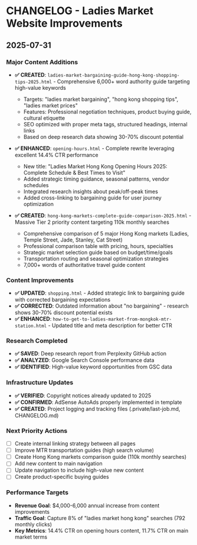 # CHANGELOG - Ladies Market Website Improvements

## 2025-07-31

### Major Content Additions
- **✅ CREATED**: `ladies-market-bargaining-guide-hong-kong-shopping-tips-2025.html` - Comprehensive 6,000+ word authority guide targeting high-value keywords
  - Targets: "ladies market bargaining", "hong kong shopping tips", "ladies market prices" 
  - Features: Professional negotiation techniques, product buying guide, cultural etiquette
  - SEO optimized with proper meta tags, structured headings, internal links
  - Based on deep research data showing 30-70% discount potential

- **✅ ENHANCED**: `opening-hours.html` - Complete rewrite leveraging excellent 14.4% CTR performance
  - New title: "Ladies Market Hong Kong Opening Hours 2025: Complete Schedule & Best Times to Visit"
  - Added strategic timing guidance, seasonal patterns, vendor schedules
  - Integrated research insights about peak/off-peak times
  - Added cross-linking to bargaining guide for user journey optimization

- **✅ CREATED**: `hong-kong-markets-complete-guide-comparison-2025.html` - Massive Tier 2 priority content targeting 110k monthly searches
  - Comprehensive comparison of 5 major Hong Kong markets (Ladies, Temple Street, Jade, Stanley, Cat Street)
  - Professional comparison table with pricing, hours, specialties
  - Strategic market selection guide based on budget/time/goals  
  - Transportation routing and seasonal optimization strategies
  - 7,000+ words of authoritative travel guide content

### Content Improvements
- **✅ UPDATED**: `shopping.html` - Added strategic link to bargaining guide with corrected bargaining expectations
- **✅ CORRECTED**: Outdated information about "no bargaining" - research shows 30-70% discount potential exists
- **✅ ENHANCED**: `how-to-get-to-ladies-market-from-mongkok-mtr-station.html` - Updated title and meta description for better CTR

### Research Completed
- **✅ SAVED**: Deep research report from Perplexity GitHub action
- **✅ ANALYZED**: Google Search Console performance data
- **✅ IDENTIFIED**: High-value keyword opportunities from GSC data

### Infrastructure Updates
- **✅ VERIFIED**: Copyright notices already updated to 2025
- **✅ CONFIRMED**: AdSense AutoAds properly implemented in template
- **✅ CREATED**: Project logging and tracking files (.private/last-job.md, CHANGELOG.md)

### Next Priority Actions
- [ ] Create internal linking strategy between all pages
- [ ] Improve MTR transportation guides (high search volume)
- [ ] Create Hong Kong markets comparison guide (110k monthly searches)
- [ ] Add new content to main navigation
- [ ] Update navigation to include high-value new content
- [ ] Create product-specific buying guides

### Performance Targets
- **Revenue Goal**: $4,000-6,000 annual increase from content improvements
- **Traffic Goal**: Capture 8% of "ladies market hong kong" searches (792 monthly clicks)
- **Key Metrics**: 14.4% CTR on opening hours content, 11.7% CTR on main market terms